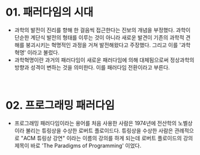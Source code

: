 # 01. 패러다임의 시대
* 과학의 발전이 진리를 향해 한 걸음씩 접근한다는 진보의 개념을 부정했다. 과학이 단순한 계단식 발전의 형태를 이루는 것이 아니라 새로운 발견이 기존의 과학적 견해를 붕괴시키는 혁명적인 과정을 거쳐 발전해왔다고 주장했다. 그리고 이를 '과학혁명' 이라고 불렀다.
* 과학혁명이란 과거의 패러다임이 새로운 패러다임에 의해 대체됨으로써 정상과학의 방향과 성격이 변하는 것을 의미한다. 이를 패러다임 전환이라고 부른다.

</br>

# 02. 프로그래밍 패러다임
* 프로그래밍 패러다임이라는 용어를 처음 사용한 사람은 1974년에 전산학의 노벨상이라 불리는 튜링상을 수상한 로버트 플로이드다. 튜링상을 수상한 사람은 관례적으로 "ACM 튜링상 강연" 이라는 이름의 강의를 하게 되는데 로버트 플로이드의 강의 제목이 바로 'The Paradigms of Programming' 이었다.
